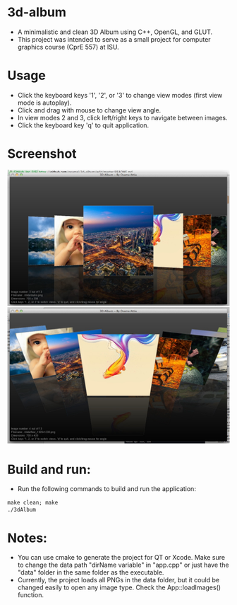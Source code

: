 3d-album
=========

- A minimalistic and clean 3D Album using C++, OpenGL, and GLUT.
- This project was intended to serve as a small project for computer graphics course (CprE 557) at ISU.

Usage
======
- Click the keyboard keys '1', '2', or '3' to change view modes (first view mode is autoplay).
- Click and drag with mouse to change view angle.
- In view modes 2 and 3, click left/right keys to navigate between images.
- Click the keyboard key 'q' to quit application.

Screenshot
===========

![Screenshot](https://raw.githubusercontent.com/ogamal/3d-album/master/Screen%20Shot%202014-12-29%20at%201.00.58%20AM.jpg)
![Screenshot](https://raw.githubusercontent.com/ogamal/3d-album/master/Screen%20Shot%202014-12-29%20at%201.07.17%20AM.jpg)

Build and run:
==============
- Run the following commands to build and run the application:
```
make clean; make
./3dAlbum
```

Notes:
======
- You can use cmake to generate the project for QT or Xcode. Make sure to change the data path "dirName variable" in "app.cpp" or just have the "data" folder in the same folder as the executable.
- Currently, the project loads all PNGs in the data folder, but it could be changed easily to open any image type. Check the App::loadImages() function.

